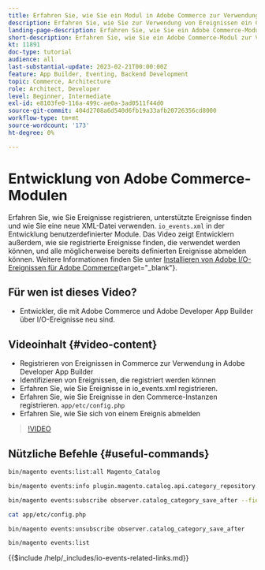 ```yaml
---
title: Erfahren Sie, wie Sie ein Modul in Adobe Commerce zur Verwendung von Ereignissen erstellen.
description: Erfahren Sie, wie Sie zur Verwendung von Ereignissen ein Commerce-Modul erstellen.
landing-page-description: Erfahren Sie, wie Sie ein Adobe Commerce-Modul zur Verwendung von Ereignissen erstellen.
short-description: Erfahren Sie, wie Sie ein Adobe Commerce-Modul zur Verwendung von Ereignissen erstellen.
kt: 11891
doc-type: tutorial
audience: all
last-substantial-update: 2023-02-21T00:00:00Z
feature: App Builder, Eventing, Backend Development
topic: Commerce, Architecture
role: Architect, Developer
level: Beginner, Intermediate
exl-id: e8103fe0-116a-499c-ae0a-3ad0511f44d0
source-git-commit: 404d2708a6d540d6fb19a33afb20726356cd8000
workflow-type: tm+mt
source-wordcount: '173'
ht-degree: 0%

---
```


# Entwicklung von Adobe Commerce-Modulen

Erfahren Sie, wie Sie Ereignisse registrieren, unterstützte Ereignisse finden und wie Sie eine neue XML-Datei verwenden. `io_events.xml` in der Entwicklung benutzerdefinierter Module. Das Video zeigt Entwicklern außerdem, wie sie registrierte Ereignisse finden, die verwendet werden können, und alle möglicherweise bereits definierten Ereignisse abmelden können. Weitere Informationen finden Sie unter [Installieren von Adobe I/O-Ereignissen für Adobe Commerce](https://developer.adobe.com/commerce/events/get-started/installation/){target="_blank"}.

## Für wen ist dieses Video?

* Entwickler, die mit Adobe Commerce und Adobe Developer App Builder über I/O-Ereignisse neu sind.

## Videoinhalt {#video-content}

* Registrieren von Ereignissen in Commerce zur Verwendung in Adobe Developer App Builder
* Identifizieren von Ereignissen, die registriert werden können
* Erfahren Sie, wie Sie Ereignisse in io_events.xml registrieren.
* Erfahren Sie, wie Sie Ereignisse in den Commerce-Instanzen registrieren. `app/etc/config.php`
* Erfahren Sie, wie Sie sich von einem Ereignis abmelden

>[!VIDEO](https://video.tv.adobe.com/v/3415802?quality=12&learn=on)

## Nützliche Befehle {#useful-commands}

```bash
bin/magento events:list:all Magento_Catalog

bin/magento events:info plugin.magento.catalog.api.category_repository.save

bin/magento events:subscribe observer.catalog_category_save_after --fields=entity_id --fields=parent_id

cat app/etc/config.php

bin/magento events:unsubscribe observer.catalog_category_save_after

bin/magento events:list
```

{{$include /help/_includes/io-events-related-links.md}}

